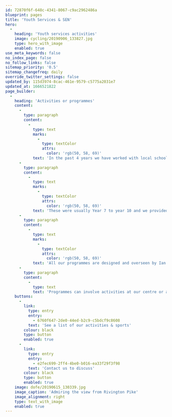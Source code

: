 ```yaml
---
id: 72870f6f-648c-4341-8067-c9ac2962486a
blueprint: pages
title: 'Youth Services & SEN'
hero:
  -
    heading: 'Youth services activities'
    image: cycling/20190906_133827.jpg
    type: hero_with_image
    enabled: true
use_meta_keywords: false
no_index_page: false
no_follow_links: false
sitemap_priority: '0.5'
sitemap_changefreq: daily
override_twitter_settings: false
updated_by: 115d3974-8cac-461e-9579-c5775a2031e7
updated_at: 1666521822
page_builder:
  -
    heading: 'Activities or programmes'
    content:
      -
        type: paragraph
        content:
          -
            type: text
            marks:
              -
                type: textColor
                attrs:
                  color: 'rgb(50, 58, 69)'
            text: 'In the past 4 years we have worked with local schools and organisations who were looking for alternative education provision for individuals in care or groups of up to ten young people who were at risk of exclusion or already at Specialist Support Schools. '
      -
        type: paragraph
        content:
          -
            type: text
            marks:
              -
                type: textColor
                attrs:
                  color: 'rgb(50, 58, 69)'
            text: 'These were usually Year 7 to year 10 and we provided anything from single sessions, to 10 week engagement programmes to year-long programmes of outdoor activities. '
      -
        type: paragraph
        content:
          -
            type: text
            marks:
              -
                type: textColor
                attrs:
                  color: 'rgb(50, 58, 69)'
            text: 'All our programmes are designed and overseen by Ian Sheldrake who is a qualified SEN teacher. '
      -
        type: paragraph
        content:
          -
            type: text
            text: 'Programmes can involve activities at our centre or at various venues in Greater Manchester.'
    buttons:
      -
        link:
          type: entry
          entry:
            - 6760f647-2de0-44ed-b2c9-c5bdcf9c8608
          text: 'See a list of our activities & sports'
        colour: black
        type: button
        enabled: true
      -
        link:
          type: entry
          entry:
            - e2fec699-2ff4-4be0-b016-ea33f29f3f98
          text: 'Contact us to discuss'
        colour: black
        type: button
        enabled: true
    image: dofe/20190615_130339.jpg
    image_caption: 'Admiring the view from Rivington Pike'
    image_alignment: right
    type: text_with_image
    enabled: true
---
```

